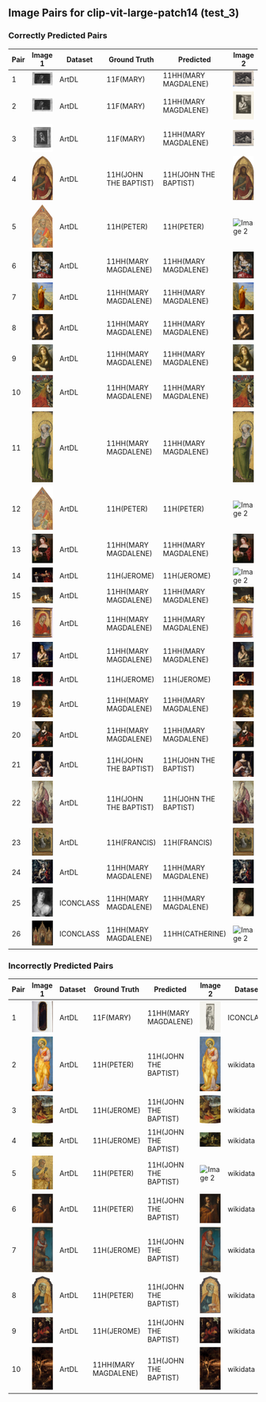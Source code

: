 ## Image Pairs for clip-vit-large-patch14 (test_3)

### Correctly Predicted Pairs

| Pair | Image 1 | Dataset | Ground Truth | Predicted | Image 2 | Dataset | Ground Truth | Predicted |
|------|---------|---------|--------------|-----------|---------|---------|--------------|-----------|
| 1 | ![Image 1](../../example/ArtDL_ICCD3163621_13815-H.jpg) | ArtDL | 11F(MARY) | 11HH(MARY MAGDALENE) | ![Image 2](../../example/ICONCLASS_IIHIM_-1335425534.jpg) | ICONCLASS | 11HH(MARY MAGDALENE) | 11HH(MARY MAGDALENE) |
| 2 | ![Image 1](../../example/ArtDL_ICCD3163621_13815-H.jpg) | ArtDL | 11F(MARY) | 11HH(MARY MAGDALENE) | ![Image 2](../../example/ICONCLASS_IIHIM_RIJKS_1401436342.jpg) | ICONCLASS | 11HH(MARY MAGDALENE) | 11HH(MARY MAGDALENE) |
| 3 | ![Image 1](../../example/ArtDL_ICCD4203971_00069043.jpg) | ArtDL | 11F(MARY) | 11HH(MARY MAGDALENE) | ![Image 2](../../example/ICONCLASS_IIHIM_-1335425534.jpg) | ICONCLASS | 11HH(MARY MAGDALENE) | 11HH(MARY MAGDALENE) |
| 4 | ![Image 1](../../example/ArtDL_1939_1_291.jpg) | ArtDL | 11H(JOHN THE BAPTIST) | 11H(JOHN THE BAPTIST) | ![Image 2](../../example/wikidata_Q20173065.jpg) | wikidata | 11H(JOHN THE BAPTIST) | 11H(JOHN THE BAPTIST) |
| 5 | ![Image 1](../../example/ArtDL_1950_11_1_a.jpg) | ArtDL | 11H(PETER) | 11H(PETER) | ![Image 2](../../example/wikidata_Q20173413.jpg) | wikidata | 11H(PETER) | 11H(PETER) |
| 6 | ![Image 1](../../example/ArtDL_253669.jpg) | ArtDL | 11HH(MARY MAGDALENE) | 11HH(MARY MAGDALENE) | ![Image 2](../../example/wikidata_Q20540321.jpg) | wikidata | 11HH(MARY MAGDALENE) | 11HH(MARY MAGDALENE) |
| 7 | ![Image 1](../../example/ArtDL_258398.jpg) | ArtDL | 11HH(MARY MAGDALENE) | 11HH(MARY MAGDALENE) | ![Image 2](../../example/wikidata_Q19820268.jpg) | wikidata | 11HH(MARY MAGDALENE) | 11HH(MARY MAGDALENE) |
| 8 | ![Image 1](../../example/ArtDL_Q15974339.jpg) | ArtDL | 11HH(MARY MAGDALENE) | 11HH(MARY MAGDALENE) | ![Image 2](../../example/wikidata_Q15974339.jpg) | wikidata | 11HH(MARY MAGDALENE) | 11HH(MARY MAGDALENE) |
| 9 | ![Image 1](../../example/ArtDL_Q18748614.jpg) | ArtDL | 11HH(MARY MAGDALENE) | 11HH(MARY MAGDALENE) | ![Image 2](../../example/wikidata_Q18748614.jpg) | wikidata | 11HH(MARY MAGDALENE) | 11HH(MARY MAGDALENE) |
| 10 | ![Image 1](../../example/ArtDL_Q19925792.jpg) | ArtDL | 11HH(MARY MAGDALENE) | 11HH(MARY MAGDALENE) | ![Image 2](../../example/wikidata_Q19925792.jpg) | wikidata | 11HH(MARY MAGDALENE) | 11HH(MARY MAGDALENE) |
| 11 | ![Image 1](../../example/ArtDL_Q19926040.jpg) | ArtDL | 11HH(MARY MAGDALENE) | 11HH(MARY MAGDALENE) | ![Image 2](../../example/wikidata_Q19926040.jpg) | wikidata | 11HH(MARY MAGDALENE) | 11HH(MARY MAGDALENE) |
| 12 | ![Image 1](../../example/ArtDL_Q20173413.jpg) | ArtDL | 11H(PETER) | 11H(PETER) | ![Image 2](../../example/wikidata_Q20173413.jpg) | wikidata | 11H(PETER) | 11H(PETER) |
| 13 | ![Image 1](../../example/ArtDL_Q20267955.jpg) | ArtDL | 11HH(MARY MAGDALENE) | 11HH(MARY MAGDALENE) | ![Image 2](../../example/wikidata_Q20267955.jpg) | wikidata | 11HH(MARY MAGDALENE) | 11HH(MARY MAGDALENE) |
| 14 | ![Image 1](../../example/ArtDL_Q2715177.jpg) | ArtDL | 11H(JEROME) | 11H(JEROME) | ![Image 2](../../example/wikidata_Q2715177.jpg) | wikidata | 11H(JEROME) | 11H(JEROME) |
| 15 | ![Image 1](../../example/ArtDL_Q29024815.jpg) | ArtDL | 11HH(MARY MAGDALENE) | 11HH(MARY MAGDALENE) | ![Image 2](../../example/wikidata_Q29024815.jpg) | wikidata | 11HH(MARY MAGDALENE) | 11HH(MARY MAGDALENE) |
| 16 | ![Image 1](../../example/ArtDL_Q29477236.jpg) | ArtDL | 11HH(MARY MAGDALENE) | 11HH(MARY MAGDALENE) | ![Image 2](../../example/wikidata_Q29477236.jpg) | wikidata | 11HH(MARY MAGDALENE) | 11HH(MARY MAGDALENE) |
| 17 | ![Image 1](../../example/ArtDL_Q4448822.jpg) | ArtDL | 11HH(MARY MAGDALENE) | 11HH(MARY MAGDALENE) | ![Image 2](../../example/wikidata_Q4448822.jpg) | wikidata | 11HH(MARY MAGDALENE) | 11HH(MARY MAGDALENE) |
| 18 | ![Image 1](../../example/ArtDL_Q510799.jpg) | ArtDL | 11H(JEROME) | 11H(JEROME) | ![Image 2](../../example/wikidata_Q510799.jpg) | wikidata | 11H(JEROME) | 11H(JEROME) |
| 19 | ![Image 1](../../example/ArtDL_Q55102676.jpg) | ArtDL | 11HH(MARY MAGDALENE) | 11HH(MARY MAGDALENE) | ![Image 2](../../example/wikidata_Q55102676.jpg) | wikidata | 11HH(MARY MAGDALENE) | 11HH(MARY MAGDALENE) |
| 20 | ![Image 1](../../example/ArtDL_Q6004260.jpg) | ArtDL | 11HH(MARY MAGDALENE) | 11HH(MARY MAGDALENE) | ![Image 2](../../example/wikidata_Q6004260.jpg) | wikidata | 11HH(MARY MAGDALENE) | 11HH(MARY MAGDALENE) |
| 21 | ![Image 1](../../example/ArtDL_clouet_jean_francbap.jpg) | ArtDL | 11H(JOHN THE BAPTIST) | 11H(JOHN THE BAPTIST) | ![Image 2](../../example/wikidata_Q30096142.jpg) | wikidata | 11H(JOHN THE BAPTIST) | 11H(JOHN THE BAPTIST) |
| 22 | ![Image 1](../../example/ArtDL_en-SK-A-3382.jpg) | ArtDL | 11H(JOHN THE BAPTIST) | 11H(JOHN THE BAPTIST) | ![Image 2](../../example/wikidata_Q17334273.jpg) | wikidata | 11H(JOHN THE BAPTIST) | 11H(JOHN THE BAPTIST) |
| 23 | ![Image 1](../../example/ArtDL_en-SK-A-4006.jpg) | ArtDL | 11H(FRANCIS) | 11H(FRANCIS) | ![Image 2](../../example/wikidata_Q17335839.jpg) | wikidata | 11H(FRANCIS) | 11H(FRANCIS) |
| 24 | ![Image 1](../../example/ArtDL_greco_el_17_1703grec.jpg) | ArtDL | 11HH(MARY MAGDALENE) | 11HH(MARY MAGDALENE) | ![Image 2](../../example/wikidata_Q16589363.jpg) | wikidata | 11HH(MARY MAGDALENE) | 11HH(MARY MAGDALENE) |
| 25 | ![Image 1](../../example/ICONCLASS_IIHIM_1359909329.jpg) | ICONCLASS | 11HH(MARY MAGDALENE) | 11HH(MARY MAGDALENE) | ![Image 2](../../example/wikidata_Q117226027.jpg) | wikidata | 11HH(MARY MAGDALENE) | 11HH(MARY MAGDALENE) |
| 26 | ![Image 1](../../example/ICONCLASS_IIHIM_RIJKS_2033920572.jpg) | ICONCLASS | 11HH(MARY MAGDALENE) | 11HH(CATHERINE) | ![Image 2](../../example/wikidata_Q17347293.jpg) | wikidata | 11HH(MARY MAGDALENE) | 11HH(CATHERINE) |

### Incorrectly Predicted Pairs

| Pair | Image 1 | Dataset | Ground Truth | Predicted | Image 2 | Dataset | Ground Truth | Predicted |
|------|---------|---------|--------------|-----------|---------|---------|--------------|-----------|
| 1 | ![Image 1](../../example/ArtDL_ICCD3710537_375754.jpg) | ArtDL | 11F(MARY) | 11HH(MARY MAGDALENE) | ![Image 2](../../example/ICONCLASS_IIHIM_RIJKS_1827277148.jpg) | ICONCLASS | 11HH(CATHERINE) | 11HH(CATHERINE) |
| 2 | ![Image 1](../../example/ArtDL_1939_1_80.jpg) | ArtDL | 11H(PETER) | 11H(JOHN THE BAPTIST) | ![Image 2](../../example/wikidata_Q20173671.jpg) | wikidata | 11H(PETER) | 11H(JOHN) |
| 3 | ![Image 1](../../example/ArtDL_253141.jpg) | ArtDL | 11H(JEROME) | 11H(JOHN THE BAPTIST) | ![Image 2](../../example/wikidata_Q3947314.jpg) | wikidata | 11H(JEROME) | 11H(JEROME) |
| 4 | ![Image 1](../../example/ArtDL_Q17335796.jpg) | ArtDL | 11H(JEROME) | 11H(JOHN THE BAPTIST) | ![Image 2](../../example/wikidata_Q17335796.jpg) | wikidata | 11H(JEROME) | 11H(JEROME) |
| 5 | ![Image 1](../../example/ArtDL_Q20173883.jpg) | ArtDL | 11H(PETER) | 11H(JOHN THE BAPTIST) | ![Image 2](../../example/wikidata_Q20173883.jpg) | wikidata | 11H(PETER) | 11H(JOHN) |
| 6 | ![Image 1](../../example/ArtDL_Q21283213.jpg) | ArtDL | 11H(PETER) | 11H(JOHN THE BAPTIST) | ![Image 2](../../example/wikidata_Q21283213.jpg) | wikidata | 11H(PETER) | 11H(PETER) |
| 7 | ![Image 1](../../example/ArtDL_Q27981491.jpg) | ArtDL | 11H(JEROME) | 11H(JOHN THE BAPTIST) | ![Image 2](../../example/wikidata_Q27981491.jpg) | wikidata | 11H(JEROME) | 11H(JEROME) |
| 8 | ![Image 1](../../example/ArtDL___EX_1000788252_18423.jpg) | ArtDL | 11H(PETER) | 11H(JOHN THE BAPTIST) | ![Image 2](../../example/wikidata_Q20172983.jpg) | wikidata | 11H(PETER) | 11H(PETER) |
| 9 | ![Image 1](../../example/ArtDL_hemessen_jan_stjerom.jpg) | ArtDL | 11H(JEROME) | 11H(JOHN THE BAPTIST) | ![Image 2](../../example/wikidata_Q114744953.jpg) | wikidata | 11H(JEROME) | 11H(JEROME) |
| 10 | ![Image 1](../../example/ArtDL_tintoret_3b_3ground_5maryma.jpg) | ArtDL | 11HH(MARY MAGDALENE) | 11H(JOHN THE BAPTIST) | ![Image 2](../../example/wikidata_Q11769022.jpg) | wikidata | 11HH(MARY MAGDALENE) | 11HH(MARY MAGDALENE) |
